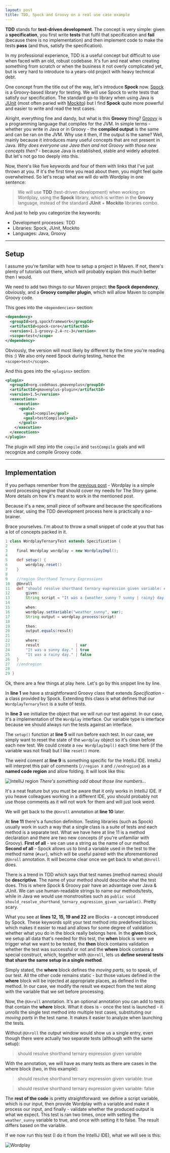 ```yaml
---
layout: post
title: TDD, Spock and Groovy on a real use case example
---
```


**TDD** stands for **test-driven development**. The concept is very simple: given a **specification**, you first write **tests** that fulfil that specification and **fail** (because there is no implementation) and then implement code to make the tests **pass** (and thus, satisfy the specification).

In my professional experience, TDD is a useful concept but difficult to use when faced with an old, robust codebase. It's fun and neat when creating something from scratch or when the business it not overly complicated yet, but is very hard to introduce to a years-old project with heavy technical debt.

One concept from the title out of the way, let's introduce **Spock** now. [Spock](http://spockframework.org) is a Groovy-based library for testing. We will use Spock to write tests that satisfy our specification. The standard go-to library when using Java is [JUnit](http://junit.org/junit4/) (most often paried with [Mockito](http://site.mockito.org/)) but I find **Spock** quite more powerful and easier to write and read the test cases.

Alright, everything fine and dandy, but what is this **Groovy** thing? [Groovy](http://groovy-lang.org/) is a programming language that compiles for the JVM. In simple terms - whether you write in Java or in Groovy - the **compiled output** is the same and can be ran on the JVM. Why use it then, if the output is the same? Well, mainly because it introduces many useful concepts that are not present in Java. *Why does everyone use Java then and not Groovy with those new concepts then?* - because Java is established, stable and widely adopted. But let's not go too deeply into this.

Now, there's like five keywords and four of them with links that I've just thrown at you. If it's the first time you read about them, you might feel quite overwhelmed. So let's recap what we will do with Wordplay in one sentence:

> We will use **TDD** (test-driven development) when working on Wordplay, using the **Spock** library, which is written in the **Groovy** language, instead of the standard **JUnit** + **Mockito** libraries combo.

And just to help you categorize the keywords:
- Development processes: TDD
- Libraries: Spock, JUnit, Mockito
- Languages: Java, Groovy

---

##  Setup

I assume you're familiar with how to setup a project in Maven. If not, there's plenty of tutorials out there, which will probably explain this much better then I would.

We need to add two things to our Maven project: **the Spock dependency**, obviously, and a **Groovy compiler plugin**, which will allow Maven to compile Groovy code.

This goes into the `<dependencies>` section:

```xml
<dependency>
  <groupId>org.spockframework</groupId>
  <artifactId>spock-core</artifactId>
  <version>1.1-groovy-2.4-rc-3</version>
  <scope>test</scope>
</dependency>
```

Obviously, the version will most likely by different by the time you're reading this :) We also only need Spock during testing, hence the `<scope>test</scope>`.

And this goes into the `<plugins>` section:

```xml
<plugin>
  <groupId>org.codehaus.gmavenplus</groupId>
  <artifactId>gmavenplus-plugin</artifactId>
  <version>1.5</version>
  <executions>
    <execution>
	  <goals>
	    <goal>compile</goal>
	    <goal>testCompile</goal>
	  </goals>
    </execution>
  </executions>
</plugin>
```

The plugin will step into the `compile` and `testCompile` goals and will recognize and compile Groovy code.

---

## Implementation

If you perhaps remember from the [previous post](/wordplay-word-processing-engine) - Wordplay is a simple word processing engine that should cover my needs for The Story game. More details on how it's meant to work in the mentioned post.

Because it's a new, small piece of software and because the specifications are clear, using the TDD development process here is practically a no-brainer.

Brace yourselves. I'm about to throw a small snippet of code at you that has a lot of concepts packed in it.

```groovy
1 class WordplayTernaryTest extends Specification {
2
3    final Wordplay wordplay = new WordplayImpl();
4
5    def setup() {
6        wordplay.reset()
7    }
8
9    //region Shorthand Ternary Expressions
10   @Unroll
11   def "should resolve shorthand ternary expression given variable: #var"() {
12       given:
13       String script = "It was a {weather_sunny ? sunny | rainy} day."
14
15       when:
16       wordplay.setVariable("weather_sunny", var);
17       String output = wordplay.process(script)
18
19       then:
20       output.equals(result)
21
22       where:
23       result                | var
24       "It was a sunny day." | true
25       "It was a rainy day." | false
26   }
27   //endregion
28
29 }
```

Ok, there are a few things at play here. Let's go by this snippet line by line.

In **line 1** we have a straightforward Groovy class that extends *Specification* - a class provided by Spock. Extending this class is what defines that our `WordplayTernaryTest` is a suite of tests.

In **line 3** we initialize the object that we will run our test against. In our case, it's a implementation of the `Wordplay` interface. Our variable type is interface because we should always run the tests against an interface.

The `setup()` function at **line 5** will run before each test. In our case, we simply want to reset the state of the `wordplay` object so it's clean before each new test. We could create a `new WordplayImpl()` each time here (if the variable was not final) but I like `reset()` more.

The weird coment at **line 9** is something specific for the IntelliJ IDE. IntelliJ will interpret this pair of comments (`//region X` and `//endregion`) as a **named code region** and allow folding. It will look like this:

![IntelliJ region]({{site.baseurl}}/public/images/intellij-region.png)
*There's something odd about those line numbers...*

It's a neat feature but you must be aware that it only works in IntelliJ IDE. If you heave colleagues working in a different IDE, you should probably not use those comments as it will not work for them and will just look weird.

We will get back to the `@Unroll` annotation at **line 10** later.

At **line 11** there's a function definition. Testing libraries (such as Spock) usually work in such a way that a single class is a suite of tests and each method is a separate test. What we have here at line 11 is a method declaration and there are two new concepts (if you're unfamiliar with Groovy). **First of all** - we can use a string as the name of our method. **Second of all** - Spock allows us to bind a variable used in the test to the method name (`#var`), which will be useful paired with the aforementioned `@Unroll` annotation. It will become clear once we get back to what `@Unroll` does.

There is a trend in TDD which says that test names (method names) should be **descriptive**. The name of your method should describe what the test does. This is where Spock & Groovy pair have an advantage over Java & JUnit. We can use human-readable strings to name our methods/tests, while in Java we would use monstrosities such as `public void should_resolve_shorthand_ternary_expression_given_variable()`. Pretty scary.

What you see at **lines 12, 15, 19 and 22** are Blocks - a concept introduced by Spock. These keywords split your test method into predefined blocks, which makes it easier to read and allows for some degree of validation whether what you do in the block really belongs here. In the **given** block, we setup all data that's needed for this test, the **when** block is were we trigger what we want to be tested, the **then** block contains validation whether the test was successful or not and the **where** block contains a special construct, which, together with `@Unroll`, lets us **define several tests that share the same setup in a single method**.

Simply stated, the **where** block defines the *moving parts*, so to speak, of our test. All the other code remains static - but those values defined in the **where** block will be injected at appropriate places, as defined in the method. In our case, we modify the result we expect from the test along with the variable that we set before processing.

Now, the `@Unroll` annotation. It's an optional annotation you can add to tests that contain the **where** block. What it does is - once the test is launched - it *unrolls* the single test method into multiple test cases, substituting our *moving parts* in the test name. It makes it easier to analyze when launching the tests.

Without `@Unroll` the output window would show us a single entry, even though there were actually two separate tests (although with the same setup):

> should resolve shorthand ternary expression given variable

With the annotation, we will have as many tests as there are cases in the where block (two, in this example):

> should resolve shorthand ternary expression given variable: true

> should resolve shorthand ternary expression given variable: false

The **rest of the code** is pretty straightforward: we define a script variable, which is our input, then provide Wordplay with a variable and make it process our input, and finally - validate whether the produced output is what we expect. This test is ran two times, once with setting the `weather_sunny` variable to true, and once with setting it to false. The result differs based on the variable.

If we now run this test (I do it from the IntelliJ IDE), what we will see is this:

![Wordplay]({{site.baseurl}}/public/images/wordplay_testlaunched_1.png)